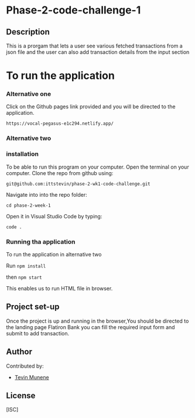 # Phase-2-code-challenge-1
## Description
This is a prorgam that lets a user see various fetched transactions from a json file and the user can also add transaction details from the input section 

# To run the application
### Alternative one 
Click on the Github pages link provided and you will be directed to the application.

    https://vocal-pegasus-e1c294.netlify.app/

### Alternative two
### installation
To be able to run this program on your computer.
Open the terminal on your computer.
Clone the repo from github using:

    git@github.com:ittstevin/phase-2-wk1-code-challenge.git

Navigate into into the repo folder:

    cd phase-2-week-1

Open it in Visual Studio Code by typing:

    code .


### Running tha application
To run the application in alternative two 

 Run `npm install`

 then `npm start`

This enables us to run HTML file in browser.

## Project set-up
Once the project is up and running in the browser,You should be directed to the landing page Flatiron Bank you can fill the required input form and submit to add transaction. 


## Author
Contributed by:
- [Tevin Munene](https://www.github.com/ittstevin)

## License

[ISC]
